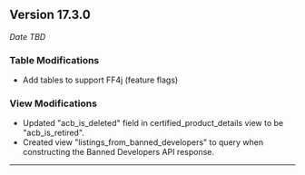 
## Version 17.3.0
_Date TBD_

### Table Modifications
* Add tables to support FF4j (feature flags)

### View Modifications
* Updated "acb_is_deleted" field in certified_product_details view to be "acb_is_retired".
* Created view "listings_from_banned_developers" to query when constructing the Banned Developers API response.

---
